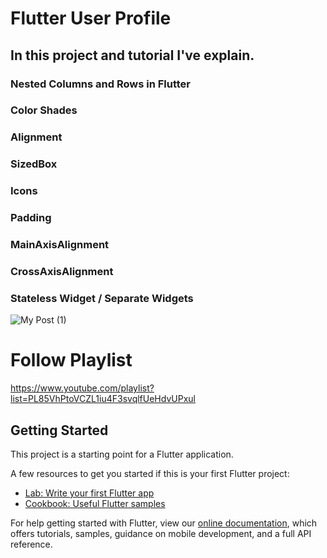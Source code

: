 # Flutter User Profile 
 
## In this project and tutorial I've explain.
### Nested Columns and Rows in Flutter
### Color Shades
### Alignment
### SizedBox
### Icons
### Padding
### MainAxisAlignment
### CrossAxisAlignment
### Stateless Widget / Separate Widgets

![My Post (1)](https://user-images.githubusercontent.com/16830594/132988541-fb15d1a3-ed2f-4fd6-9c64-aa680bffba7d.png)

# Follow Playlist
https://www.youtube.com/playlist?list=PL85VhPtoVCZL1iu4F3svqlfUeHdvUPxul




## Getting Started

This project is a starting point for a Flutter application.

A few resources to get you started if this is your first Flutter project:

- [Lab: Write your first Flutter app](https://flutter.dev/docs/get-started/codelab)
- [Cookbook: Useful Flutter samples](https://flutter.dev/docs/cookbook)

For help getting started with Flutter, view our
[online documentation](https://flutter.dev/docs), which offers tutorials,
samples, guidance on mobile development, and a full API reference.

